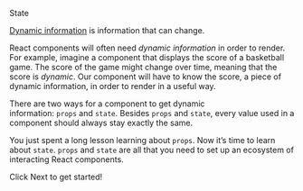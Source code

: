 State

[Dynamic information](http://www.teach-ict.com/as_a2_ict_new/ocr/AS_G061/311_data_info_knowledge/static_dynamic_data/miniweb/pg4.htm) is information that can change.

React components will often need _dynamic information_ in order to render. For example, imagine a component that displays the score of a basketball game. The score of the game might change over time, meaning that the score is _dynamic_. Our component will have to know the score, a piece of dynamic information, in order to render in a useful way.

There are two ways for a component to get dynamic information: `props` and `state`. Besides `props` and `state`, every value used in a component should always stay exactly the same.

You just spent a long lesson learning about `props`. Now it’s time to learn about `state`. `props` and `state` are all that you need to set up an ecosystem of interacting React components.

Click Next to get started!